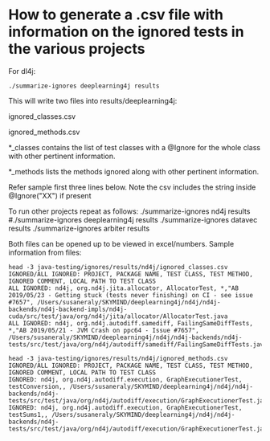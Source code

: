 # How to generate a .csv file with information on the ignored tests in the various projects


For dl4j:
```
./summarize-ignores deeplearning4j results
```
This will write two files into results/deeplearning4j:

 ignored_classes.csv

 ignored_methods.csv

*_classes contains the list of test classes with a @Ignore for the whole class with other pertinent information. 

*_methods lists the methods ignored along with other pertinent information.

Refer sample first three lines below. Note the csv includes the string inside @Ignore("XX") if present

To run other projects repeat as follows:
./summarize-ignores nd4j results
#./summarize-ignores deeplearning4j results
./summarize-ignores datavec results
./summarize-ignores arbiter results


Both files can be opened up to be viewed in excel/numbers. Sample information from files:
```
head -3 java-testing/ignores/results/nd4j/ignored_classes.csv 
IGNORED/ALL IGNORED: PROJECT, PACKAGE NAME, TEST CLASS, TEST METHOD, IGNORED COMMENT, LOCAL PATH TO TEST CLASS
ALL IGNORED: nd4j, org.nd4j.jita.allocator, AllocatorTest, *,"AB 2019/05/23 - Getting stuck (tests never finishing) on CI - see issue #7657", /Users/susaneraly/SKYMIND/deeplearning4j/nd4j/nd4j-backends/nd4j-backend-impls/nd4j-cuda/src/test/java/org/nd4j/jita/allocator/AllocatorTest.java
ALL IGNORED: nd4j, org.nd4j.autodiff.samediff, FailingSameDiffTests, *,"AB 2019/05/21 - JVM Crash on ppc64 - Issue #7657", /Users/susaneraly/SKYMIND/deeplearning4j/nd4j/nd4j-backends/nd4j-tests/src/test/java/org/nd4j/autodiff/samediff/FailingSameDiffTests.java

head -3 java-testing/ignores/results/nd4j/ignored_methods.csv
IGNORED/ALL IGNORED: PROJECT, PACKAGE NAME, TEST CLASS, TEST METHOD, IGNORED COMMENT, LOCAL PATH TO TEST CLASS
IGNORED: nd4j, org.nd4j.autodiff.execution, GraphExecutionerTest, testConversion,, /Users/susaneraly/SKYMIND/deeplearning4j/nd4j/nd4j-backends/nd4j-tests/src/test/java/org/nd4j/autodiff/execution/GraphExecutionerTest.java
IGNORED: nd4j, org.nd4j.autodiff.execution, GraphExecutionerTest, testSums1,, /Users/susaneraly/SKYMIND/deeplearning4j/nd4j/nd4j-backends/nd4j-tests/src/test/java/org/nd4j/autodiff/execution/GraphExecutionerTest.java
```
